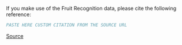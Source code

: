If you make use of the Fruit Recognition data, please cite the following reference:

``` bibtex
PASTE HERE CUSTOM CITATION FROM THE SOURCE URL
```

[Source](https://zenodo.org/record/1310165/export/hx)